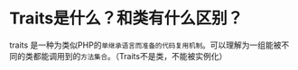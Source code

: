 # Traits是什么？和类有什么区别？

traits 是一种为类似PHP的`单继承语言而准备的代码复用机制`。可以理解为一组能被不同的类都能调用到的`方法集合`。（Traits不是类，不能被实例化）